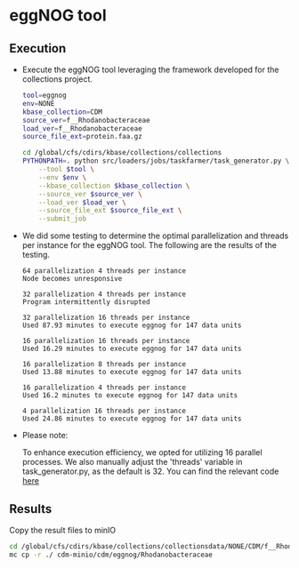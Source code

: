 # eggNOG tool

## Execution

- Execute the eggNOG tool leveraging the framework developed for the collections project.

    ```bash
    tool=eggnog
    env=NONE
    kbase_collection=CDM
    source_ver=f__Rhodanobacteraceae
    load_ver=f__Rhodanobacteraceae
    source_file_ext=protein.faa.gz
    
    cd /global/cfs/cdirs/kbase/collections/collections
    PYTHONPATH=. python src/loaders/jobs/taskfarmer/task_generator.py \
        --tool $tool \
        --env $env \
        --kbase_collection $kbase_collection \
        --source_ver $source_ver \
        --load_ver $load_ver \
        --source_file_ext $source_file_ext \
        --submit_job
    ```

- We did some testing to determine the optimal parallelization and threads per instance for the eggNOG tool. The following are the results of the testing.
    ```text
    64 parallelization 4 threads per instance
    Node becomes unresponsive
    
    32 parallelization 4 threads per instance
    Program intermittently disrupted
    
    32 parallelization 16 threads per instance 
    Used 87.93 minutes to execute eggnog for 147 data units
    
    16 parallelization 16 threads per instance
    Used 16.29 minutes to execute eggnog for 147 data units
    
    16 parallelization 8 threads per instance
    Used 13.88 minutes to execute eggnog for 147 data units
    
    16 parallelization 4 threads per instance
    Used 16.2 minutes to execute eggnog for 147 data units
    
    4 parallelization 16 threads per instance
    Used 24.86 minutes to execute eggnog for 147 data units
    ```

- Please note:

    To enhance execution efficiency, we opted for utilizing 16 parallel processes.
    We also manually adjust the 'threads' variable in task_generator.py, as the default is 32. You can find the relevant code [here](https://github.com/kbase/collections/blob/develop/src/loaders/jobs/taskfarmer/task_generator.py)

## Results
Copy the result files to minIO
```bash
cd /global/cfs/cdirs/kbase/collections/collectionsdata/NONE/CDM/f__Rhodanobacteraceae/eggnog/batch_no_batch_size_129_node_job_0
mc cp -r ./ cdm-minio/cdm/eggnog/Rhodanobacteraceae
```